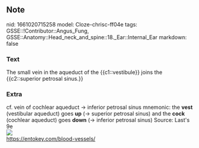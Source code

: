 ## Note
nid: 1661020715258
model: Cloze-chrisc-ff04e
tags: GSSE::!Contributor::Angus_Fung, GSSE::Anatomy::Head_neck_and_spine::18._Ear::Internal_Ear
markdown: false

### Text
The small vein in the aqueduct of the {{c1::vestibule}} joins the {{c2::superior petrosal sinus.}}

### Extra
<div>
  cf. vein of cochlear aqueduct → inferior petrosal sinus mnemonic:
  the <b>vest</b> (vestibular aqueduct) goes <b>up</b> (→ superior
  petrosal sinus) and the <b>cock</b> (cochlear aqueduct) goes
  <b>down</b> (→ inferior petrosal sinus) Source: Last's 9e
</div>
<div><img src="A307177_1_En_3_Fig2_HTML.jpg"></div>
<div>
  <a href=
  "https://entokey.com/blood-vessels/">https://entokey.com/blood-vessels/</a>
</div>
